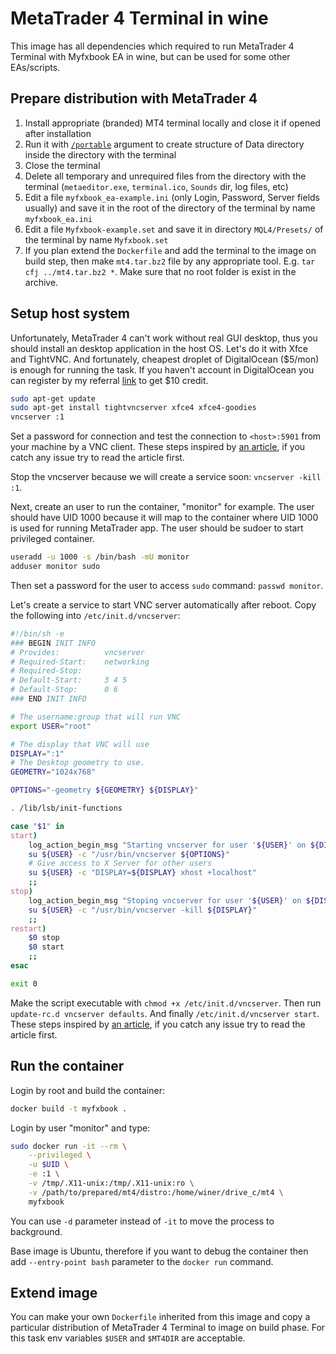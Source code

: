 # MetaTrader 4 Terminal in wine

This image has all dependencies which required to run MetaTrader 4 Terminal with Myfxbook EA in wine, but can be used for some other EAs/scripts.

## Prepare distribution with MetaTrader 4

1. Install appropriate (branded) MT4 terminal locally and close it if opened after installation
1. Run it with [`/portable`](https://www.metatrader4.com/en/trading-platform/help/userguide/start_comm) argument to create structure of Data directory inside the directory with the terminal
1. Close the terminal
1. Delete all temporary and unrequired files from the directory with the terminal (`metaeditor.exe`, `terminal.ico`, `Sounds` dir, log files, etc)
1. Edit a file `myfxbook_ea-example.ini` (only Login, Password, Server fields usually) and save it in the root of the directory of the terminal by name `myfxbook_ea.ini`
1. Edit a file `Myfxbook-example.set` and save it in directory `MQL4/Presets/` of the terminal by name `Myfxbook.set`
1. If you plan extend the `Dockerfile` and add the terminal to the image on build step, then make `mt4.tar.bz2` file by any appropriate tool. E.g. `tar cfj ../mt4.tar.bz2 *`. Make sure that no root folder is exist in the archive.

## Setup host system

Unfortunately, MetaTrader 4 can't work without real GUI desktop, thus you should install an desktop application in the host OS. Let's do it with Xfce and TightVNC. And fortunately, cheapest droplet of DigitalOcean ($5/mon) is enough for running the task. If you haven't account in DigitalOcean you can register by my referral [link](https://m.do.co/c/8a6e11b01bba) to get $10 credit.

```bash
sudo apt-get update
sudo apt-get install tightvncserver xfce4 xfce4-goodies
vncserver :1
```

Set a password for connection and test the connection to `<host>:5901` from your machine by a VNC client. These steps inspired by [an article](https://medium.com/google-cloud/linux-gui-on-the-google-cloud-platform-800719ab27c5), if you catch any issue try to read the article first.

Stop the vncserver because we will create a service soon: `vncserver -kill :1`.

Next, create an user to run the container, "monitor" for example. The user should have UID 1000 because it will map to the container where UID 1000 is used for running MetaTrader app. The user should be sudoer to start privileged container.

```bash
useradd -u 1000 -s /bin/bash -mU monitor
adduser monitor sudo
```

Then set a password for the user to access `sudo` command: `passwd monitor`.

Let's create a service to start VNC server automatically after reboot. Copy the following into `/etc/init.d/vncserver`:

```bash
#!/bin/sh -e
### BEGIN INIT INFO
# Provides:          vncserver
# Required-Start:    networking
# Required-Stop:
# Default-Start:     3 4 5
# Default-Stop:      0 6
### END INIT INFO

# The username:group that will run VNC
export USER="root"

# The display that VNC will use
DISPLAY=":1"
# The Desktop geometry to use.
GEOMETRY="1024x768"

OPTIONS="-geometry ${GEOMETRY} ${DISPLAY}"

. /lib/lsb/init-functions

case "$1" in
start)
    log_action_begin_msg "Starting vncserver for user '${USER}' on ${DISPLAY}"
    su ${USER} -c "/usr/bin/vncserver ${OPTIONS}"
    # Give access to X Server for other users
    su ${USER} -c "DISPLAY=${DISPLAY} xhost +localhost"
    ;;
stop)
    log_action_begin_msg "Stoping vncserver for user '${USER}' on ${DISPLAY}"
    su ${USER} -c "/usr/bin/vncserver -kill ${DISPLAY}"
    ;;
restart)
    $0 stop
    $0 start
    ;;
esac

exit 0
```

Make the script executable with `chmod +x /etc/init.d/vncserver`. Then run `update-rc.d vncserver defaults`. And finally `/etc/init.d/vncserver start`. These steps inspired by [an article](http://www.abdevelopment.ca/blog/start-vnc-server-ubuntu-boot/), if you catch any issue try to read the article first.

## Run the container

Login by root and build the container:

```bash
docker build -t myfxbook .
```

Login by user "monitor" and type:

```bash
sudo docker run -it --rm \
    --privileged \
    -u $UID \
    -e :1 \
    -v /tmp/.X11-unix:/tmp/.X11-unix:ro \
    -v /path/to/prepared/mt4/distro:/home/winer/drive_c/mt4 \
    myfxbook
```

You can use `-d` parameter instead of `-it` to move the process to background.

Base image is Ubuntu, therefore if you want to debug the container then add `--entry-point bash` parameter to the `docker run` command.

## Extend image

You can make your own `Dockerfile` inherited from this image and copy a particular distribution of MetaTrader 4 Terminal to image on build phase. For this task env variables `$USER` and `$MT4DIR` are acceptable.
